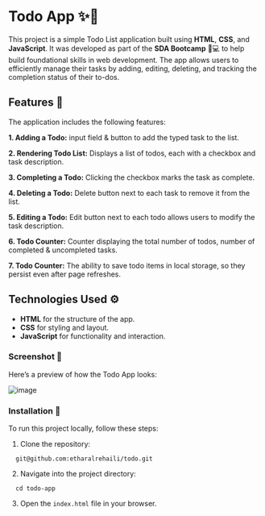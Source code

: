 # Todo App ✨📝

This project is a simple Todo List application built using **HTML**, **CSS**, and **JavaScript**. It was developed as part of the **SDA Bootcamp** 🏫💻 to help build foundational skills in web development. The app allows users to efficiently manage their tasks by adding, editing, deleting, and tracking the completion status of their to-dos.


## Features 🎯

The application includes the following features:

**1. Adding a Todo:** input field & button to add the typed task to the list.

**2. Rendering Todo List:** Displays a list of todos, each with a checkbox and task description.

**3. Completing a Todo:** Clicking the checkbox marks the task as complete.

**4. Deleting a Todo:** Delete button next to each task to remove it from the list.

**5. Editing a Todo:** Edit button next to each todo allows users to modify the task description.

**6. Todo Counter:** Counter displaying the total number of todos, number of completed & uncompleted tasks.
  
**7. Todo Counter:** The ability to save todo items in local storage, so they persist even after page refreshes.

## Technologies Used ⚙️

- **HTML** for the structure of the app.
- **CSS** for styling and layout.
- **JavaScript** for functionality and interaction.

### Screenshot 📸
Here’s a preview of how the Todo App looks:

![image](https://github.com/user-attachments/assets/dfd61a26-ffe3-487f-84a2-0bcf39f5b211)


### Installation 🚀

To run this project locally, follow these steps:

1. Clone the repository:

```
  git@github.com:etharalrehaili/todo.git
```

2. Navigate into the project directory:

```
  cd todo-app
```

3. Open the `index.html` file in your browser.


